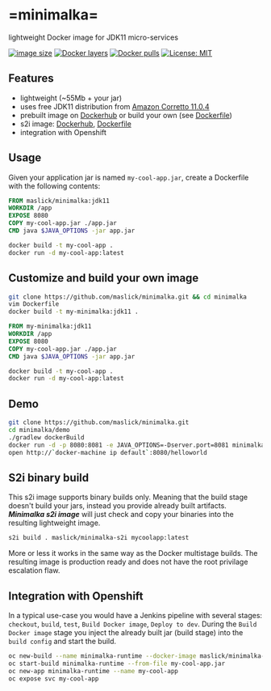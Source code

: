 # =minimalka=
lightweight Docker image for JDK11 micro-services


[![image size](https://img.shields.io/badge/image%20size-53MB-blue.svg)](https://hub.docker.com/r/maslick/minimalka)
[![Docker layers](https://img.shields.io/microbadger/layers/maslick/minimalka.svg?color=yellow)](https://cloud.docker.com/u/maslick/repository/docker/maslick/minimalka)
[![Docker pulls](https://img.shields.io/docker/pulls/maslick/minimalka.svg?color=green)](https://cloud.docker.com/u/maslick/repository/docker/maslick/minimalka)
[![License: MIT](https://img.shields.io/badge/License-MIT-green.svg)](https://opensource.org/licenses/MIT)


## Features
* lightweight (~55Mb + your jar)
* uses free JDK11 distribution from [Amazon Corretto 11.0.4](https://docs.aws.amazon.com/corretto/latest/corretto-11-ug/downloads-list.html)
* prebuilt image on [Dockerhub](https://cloud.docker.com/u/maslick/repository/docker/maslick/minimalka) or build your own (see [Dockerfile](Dockerfile))
* s2i image: [Dockerhub](https://cloud.docker.com/repository/docker/maslick/minimalka-s2i), [Dockerfile](s2i/Dockerfile)
* integration with Openshift

## Usage
Given your application jar is named ``my-cool-app.jar``, create a Dockerfile with the following contents:
```dockerfile
FROM maslick/minimalka:jdk11
WORKDIR /app
EXPOSE 8080
COPY my-cool-app.jar ./app.jar
CMD java $JAVA_OPTIONS -jar app.jar
```

```bash
docker build -t my-cool-app .
docker run -d my-cool-app:latest
```

## Customize and build your own image
```bash
git clone https://github.com/maslick/minimalka.git && cd minimalka
vim Dockerfile
docker build -t my-minimalka:jdk11 .
```

```dockerfile
FROM my-minimalka:jdk11
WORKDIR /app
EXPOSE 8080
COPY my-cool-app.jar ./app.jar
CMD java $JAVA_OPTIONS -jar app.jar
```

```bash
docker build -t my-cool-app .
docker run -d my-cool-app:latest
```

## Demo
```bash
git clone https://github.com/maslick/minimalka.git
cd minimalka/demo
./gradlew dockerBuild
docker run -d -p 8080:8081 -e JAVA_OPTIONS=-Dserver.port=8081 minimalka-boot
open http://`docker-machine ip default`:8080/helloworld
```

## S2i binary build
This s2i image supports binary builds only. Meaning that the build stage doesn't build your jars, instead you provide already built artifacts. ***Minimalka s2i image*** will just check and copy your binaries into the resulting lightweight image.
```bash
s2i build . maslick/minimalka-s2i mycoolapp:latest
```
More or less it works in the same way as the Docker multistage builds. The resulting image is production ready and does not have the root privilage escalation flaw.

## Integration with Openshift
In a typical use-case you would have a Jenkins pipeline with several stages: ``checkout``, ``build``, ``test``, ``Build Docker image``, ``Deploy to dev``. During the ``Build Docker image`` stage you inject the already built jar (build stage) into the  ``build config`` and start the build.

```bash
oc new-build --name minimalka-runtime --docker-image maslick/minimalka-s2i --binary=true
oc start-build minimalka-runtime --from-file my-cool-app.jar
oc new-app minimalka-runtime --name my-cool-app
oc expose svc my-cool-app
```
